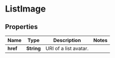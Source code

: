 
# ListImage

## Properties
Name | Type | Description | Notes
------------ | ------------- | ------------- | -------------
**href** | **String** | URI of a list avatar. | 



